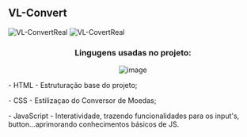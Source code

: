 ## VL-Convert

<div>

   ![VL-ConvertReal](https://github.com/user-attachments/assets/761514fc-aa1c-4498-acdc-8cb065176ef8)
   ![VL-CovertReal](https://github.com/user-attachments/assets/7c84bd5a-d4c3-40ca-bd03-2334f92a73a0)

</div>
<div align=center>

  ### Lingugens usadas no projeto:</p>
 
   ![image](https://github.com/user-attachments/assets/79c93709-505a-4877-a458-784db2f2b2d8)
  
</div>

<div align=center>
   <p align=start> - HTML - Estruturação base do projeto;</p>
   <p align=start> - CSS - Estilizaçao do Conversor de Moedas;</p>
   <p align=start> - JavaScript - Interatividade, trazendo funcionalidades para os input's, button...aprimorando conhecimentos básicos de JS.</p>
</div>
